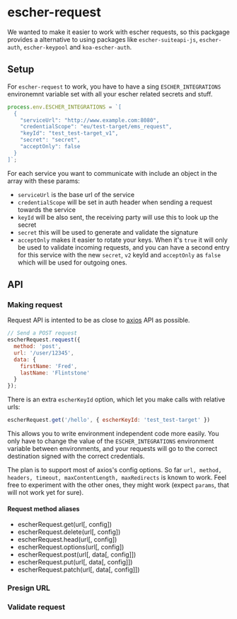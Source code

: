 # escher-request

We wanted to make it easier to work with escher requests, so this packgage provides a alternative to using packages like `escher-suiteapi-js`, `escher-auth`, `escher-keypool` and `koa-escher-auth`.

## Setup

For `escher-request` to work, you have to have a sing `ESCHER_INTEGRATIONS` environemnt
variable set with all your escher related secrets and stuff.

```js
process.env.ESCHER_INTEGRATIONS = `[
  {
    "serviceUrl": "http://www.example.com:8080",
    "credentialScope": "eu/test-target/ems_request",
    "keyId": "test_test-target_v1",
    "secret": "secret",
    "acceptOnly": false
  }
]`;
```

For each service you want to communicate with include an object in the array with these params:
- `serviceUrl` is the base url of the service
- `credentialScope` will be set in auth header when sending a request towards the service
- `keyId` will be also sent, the receiving party will use this to look up the secret
- `secret` this will be used to generate and validate the signature
- `acceptOnly` makes it easier to rotate your keys. When it's `true` it will only
be used to validate incoming requests, and you can have a second entry for this service with
the new `secret`, `v2` keyId and `acceptOnly` as `false` which will be used for outgoing ones.

## API

### Making request

Request API is intented to be as close to [axios](https://github.com/axios/axios) API as possible.

```js
// Send a POST request
escherRequest.request({
  method: 'post',
  url: '/user/12345',
  data: {
    firstName: 'Fred',
    lastName: 'Flintstone'
  }
});
```

There is an extra `escherKeyId` option, which let you make calls with relative urls:

```js
escherRequest.get('/hello', { escherKeyId: 'test_test-target' })
```

This allows you to write environment independent code more easily.
You only have to change the value of the `ESCHER_INTEGRATIONS` environment variable
between environments, and your requests will go to the correct destination signed with
the correct credentials.

The plan is to support most of axios's config options.
So far `url, method, headers, timeout, maxContentLength, maxRedirects` is known to work.
Feel free to experiment with the other ones, they might work (expect `params`, that will
not work yet for sure).

#### Request method aliases
- escherRequest.get(url[, config])
- escherRequest.delete(url[, config])
- escherRequest.head(url[, config])
- escherRequest.options(url[, config])
- escherRequest.post(url[, data[, config]])
- escherRequest.put(url[, data[, config]])
- escherRequest.patch(url[, data[, config]])


### Presign URL

### Validate request

